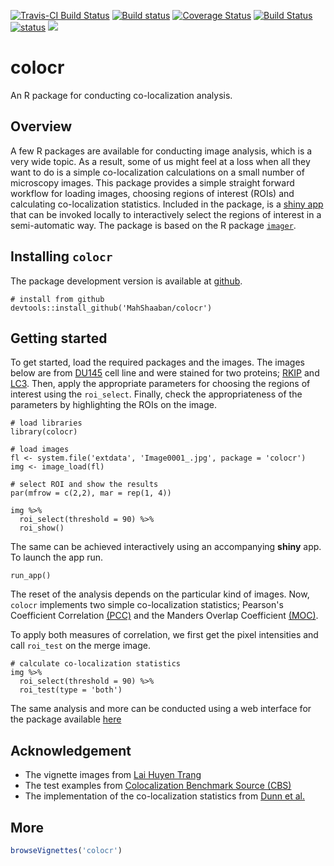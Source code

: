 [![Travis-CI Build Status](https://travis-ci.org/MahShaaban/colocr.svg?branch=pipeable)](https://travis-ci.org/MahShaaban/colocr)
[![Build status](https://ci.appveyor.com/api/projects/status/m23tb10jxnq8b6xn?svg=true)](https://ci.appveyor.com/project/MahShaaban/colocr)
[![Coverage Status](https://img.shields.io/codecov/c/github/MahShaaban/colocr/pipeable.svg)](https://codecov.io/github/MahShaaban/colocr?branch=pipeable)
[![Build Status](https://travis-ci.org/MahShaaban/colocr_app.svg?branch=master)](https://travis-ci.org/MahShaaban/colocr_app)
[![status](https://img.shields.io/badge/shinyapps.io-running-green.svg)](https://mahshaaban.shinyapps.io/colocr_app2/) 
[![](https://badges.ropensci.org/243_status.svg)](https://github.com/ropensci/onboarding/issues/243)

# colocr

An R package for conducting co-localization analysis.

## Overview

A few R packages are available for conducting image analysis, which is a very wide topic. As a result, some of us might feel at a loss when all they want to do is a simple co-localization calculations on a small number of microscopy images. This package provides a simple straight forward workflow for loading images, choosing regions of interest (ROIs) and calculating co-localization statistics. Included in the package, is a [shiny app](https://shiny.rstudio.com) that can be invoked locally to interactively select the regions of interest in a semi-automatic way. The package is based on the R package [`imager`](https://cran.r-project.org/web/packages/imager/vignettes/gettingstarted.html).


## Installing `colocr`

The package development version is available at [github](https://github.com/MahShaaban/colocr).

```
# install from github
devtools::install_github('MahShaaban/colocr')
```


## Getting started

To get started, load the required packages and the images. The images below
are from [DU145](https://en.wikipedia.org/wiki/DU145) cell line and were 
stained for two proteins; [RKIP](https://en.wikipedia.org/wiki/Raf_kinase_inhibitor_protein) and [LC3](https://en.wikipedia.org/wiki/MAP1LC3B).
Then, apply the appropriate parameters for choosing the regions of interest
using the `roi_select`. Finally, check the appropriateness of the 
parameters by highlighting the ROIs on the image.

```
# load libraries
library(colocr)

# load images
fl <- system.file('extdata', 'Image0001_.jpg', package = 'colocr')
img <- image_load(fl)

# select ROI and show the results
par(mfrow = c(2,2), mar = rep(1, 4))

img %>%
  roi_select(threshold = 90) %>%
  roi_show()
```

The same can be achieved interactively using an accompanying **shiny** app.
To launch the app run.

```{r run_app, eval=FALSE}
run_app()
```

The reset of the analysis depends on the particular kind of images. Now, `colocr`
implements two simple co-localization statistics; Pearson's Coefficient Correlation [(PCC)](https://www.ncbi.nlm.nih.gov/pubmed/20653013) and the Manders Overlap Coefficient [(MOC)](https://www.ncbi.nlm.nih.gov/pmc/articles/PMC3074624/).

To apply both measures of correlation, we first get the pixel intensities and call `roi_test` on the merge image.

```
# calculate co-localization statistics
img %>%
  roi_select(threshold = 90) %>%
  roi_test(type = 'both')
```

The same analysis and more can be conducted using a web interface for the package available [here](https://mahshaaban.shinyapps.io/colocr_app2/)

## Acknowledgement

* The vignette images from [Lai Huyen Trang](https://www.researchgate.net/profile/Lai_Huyen_Trang)  
* The test examples from [Colocalization Benchmark Source (CBS)](https://www.colocalization-benchmark.com/index.html)  
* The implementation of the co-localization statistics from [Dunn et al.](https://www.ncbi.nlm.nih.gov/pmc/articles/PMC3074624/)  

## More

```r
browseVignettes('colocr')
```
